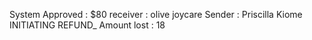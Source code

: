 System Approved : $80
  receiver : olive joycare
   Sender : Priscilla Kiome
     INITIATING REFUND_ Amount lost : 18
     
